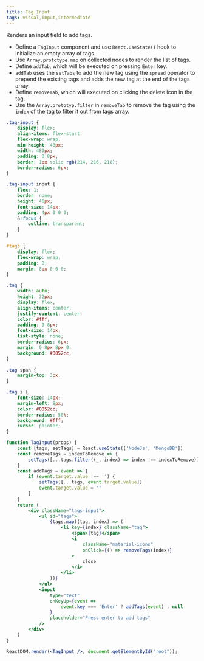 ```yaml
---
title: Tag Input
tags: visual,input,intermediate
---
```


Renders an input field to add tags.

- Define a `TagInput` component and use `React.useState()` hook to initialize an empty array of tags.
- Use `Array.prototype.map` on collected nodes to render the list of tags.
- Define `addTab`, which will be executed on pressing `Enter` key.
- `addTab` uses the `setTabs` to add the new tag using the `spread` operator to prepend the existing tags and adds the new tag at the end of the tags array.
- Define `removeTab`, which will executed on clicking the delete icon in the tag.
- Use the `Array.prototyp.filter` in `removeTab` to remove the tag using the `index` of the tag to filter it out from tags array.

```css
.tag-input {
	display: flex;
	align-items: flex-start;
	flex-wrap: wrap;
	min-height: 48px;
	width: 480px;
	padding: 0 8px;
	border: 1px solid rgb(214, 216, 218);
	border-radius: 6px;
}

.tag-input input {
	flex: 1;
	border: none;
	height: 46px;
	font-size: 14px;
	padding: 4px 0 0 0;
	&:focus {
		outline: transparent;
	}
}

#tags {
	display: flex;
	flex-wrap: wrap;
	padding: 0;
	margin: 8px 0 0 0;
}

.tag {
	width: auto;
	height: 32px;
	display: flex;
	align-items: center;
	justify-content: center;
	color: #fff;
	padding: 0 8px;
	font-size: 14px;
	list-style: none;
	border-radius: 6px;
	margin: 0 8px 8px 0;
	background: #0052cc;
}

.tag span {
	margin-top: 3px;
}

.tag i {
	font-size: 14px;
	margin-left: 8px;
	color: #0052cc;
	border-radius: 50%;
	background: #fff;
	cursor: pointer;
}
```

```jsx
function TagInput(props) {
	const [tags, setTags] = React.useState(['NodeJs', 'MongoDB'])
	const removeTags = indexToRemove => {
		setTags([...tags.filter((_, index) => index !== indexToRemove)])
	}
	const addTags = event => {
		if (event.target.value !== '') {
			setTags([...tags, event.target.value])
			event.target.value = ''
		}
	}
	return (
		<div className="tags-input">
			<ul id="tags">
				{tags.map((tag, index) => (
					<li key={index} className="tag">
						<span>{tag}</span>
						<i
							className="material-icons"
							onClick={() => removeTags(index)}
						>
							close
						</i>
					</li>
				))}
			</ul>
			<input
				type="text"
				onKeyUp={event =>
					event.key === 'Enter' ? addTags(event) : null
				}
				placeholder="Press enter to add tags"
			/>
		</div>
	)
}
```

```jsx
ReactDOM.render(<TagInput />, document.getElementById("root"));
```
